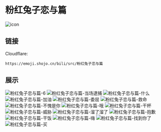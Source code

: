 # 粉红兔子恋与篇
![icon](https://emoji.shojo.cn/bili/src/粉红兔子恋与篇/icon.png)
## 链接
Cloudflare:
```
https://emoji.shojo.cn/bili/src/粉红兔子恋与篇
```
## 展示
![粉红兔子恋与篇-6](https://emoji.shojo.cn/bili/src/粉红兔子恋与篇/粉红兔子恋与篇-6.png)
![粉红兔子恋与篇-当场逮捕](https://emoji.shojo.cn/bili/src/粉红兔子恋与篇/粉红兔子恋与篇-当场逮捕.png)
![粉红兔子恋与篇-什么](https://emoji.shojo.cn/bili/src/粉红兔子恋与篇/粉红兔子恋与篇-什么.png)
![粉红兔子恋与篇-加油](https://emoji.shojo.cn/bili/src/粉红兔子恋与篇/粉红兔子恋与篇-加油.png)
![粉红兔子恋与篇-委屈](https://emoji.shojo.cn/bili/src/粉红兔子恋与篇/粉红兔子恋与篇-委屈.png)
![粉红兔子恋与篇-救命](https://emoji.shojo.cn/bili/src/粉红兔子恋与篇/粉红兔子恋与篇-救命.png)
![粉红兔子恋与篇-不愧是你](https://emoji.shojo.cn/bili/src/粉红兔子恋与篇/粉红兔子恋与篇-不愧是你.png)
![粉红兔子恋与篇-哦](https://emoji.shojo.cn/bili/src/粉红兔子恋与篇/粉红兔子恋与篇-哦.png)
![粉红兔子恋与篇-干杯](https://emoji.shojo.cn/bili/src/粉红兔子恋与篇/粉红兔子恋与篇-干杯.png)
![粉红兔子恋与篇-威胁](https://emoji.shojo.cn/bili/src/粉红兔子恋与篇/粉红兔子恋与篇-威胁.png)
![粉红兔子恋与篇-溜了溜了](https://emoji.shojo.cn/bili/src/粉红兔子恋与篇/粉红兔子恋与篇-溜了溜了.png)
![粉红兔子恋与篇-抱歉](https://emoji.shojo.cn/bili/src/粉红兔子恋与篇/粉红兔子恋与篇-抱歉.png)
![粉红兔子恋与篇-干饭](https://emoji.shojo.cn/bili/src/粉红兔子恋与篇/粉红兔子恋与篇-干饭.png)
![粉红兔子恋与篇-嗨](https://emoji.shojo.cn/bili/src/粉红兔子恋与篇/粉红兔子恋与篇-嗨.png)
![粉红兔子恋与篇-找到你了](https://emoji.shojo.cn/bili/src/粉红兔子恋与篇/粉红兔子恋与篇-找到你了.png)
![粉红兔子恋与篇-买](https://emoji.shojo.cn/bili/src/粉红兔子恋与篇/粉红兔子恋与篇-买.png)
